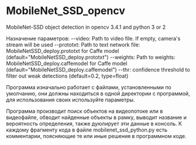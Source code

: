 # MobileNet_SSD_opencv
MobileNet-SSD object detection in opencv 3.4.1 and python 3 or 2

Назначение параметров:
--video:    Path to video file. If empty, camera's stream will be used
--prototxt: Path to text network file: MobileNetSSD_deploy.prototxt for Caffe model (default="MobileNetSSD_deploy.prototxt")
--weights:  Path to weights: MobileNetSSD_deploy.caffemodel for Caffe model (default="MobileNetSSD_deploy.caffemodel")
--thr:      confidence threshold to filter out weak detections (default=0.2, type=float)

Программа изначально работает с файлами, установленными по умолчанию, они должны находиться в одной директории с программой, для использования своих используйте параметры.

Программа производит поиск объектов на видеопотоке или в видеофайле, обводит найденные объекты в рамку, выводит название и вероятность определения, также дуюлирует эти данные в консоль.
К каждому фрагменту кода в файле mobilenet_ssd_python.py есть комментарии, поясняющие те или иные решения в программном коде. 